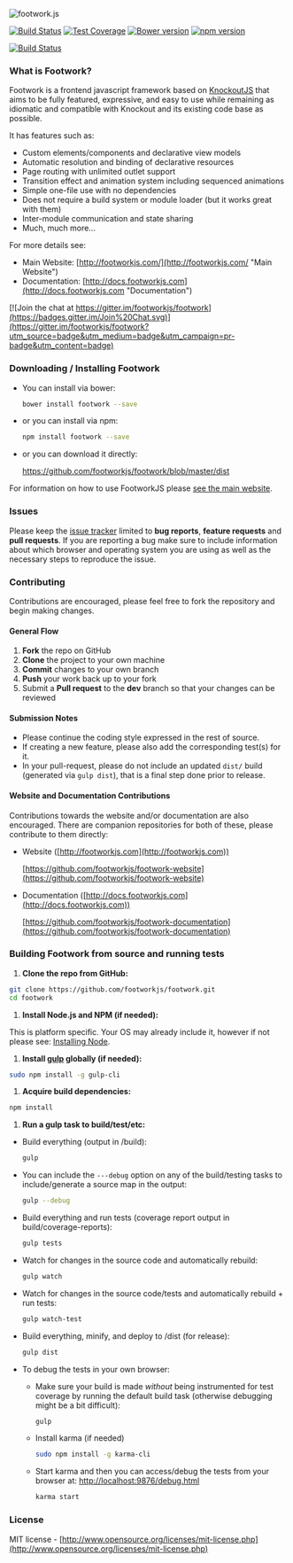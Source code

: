 ![footwork.js](https://raw.github.com/footworkjs/footwork/master/dist/gh-footwork-logo.png?v=2)

[![Build Status](https://travis-ci.org/footworkjs/footwork.png?branch=master)](https://travis-ci.org/footworkjs/footwork) [![Test Coverage](https://coveralls.io/repos/github/footworkjs/footwork/badge.svg?branch=master&r=111)](https://coveralls.io/github/footworkjs/footwork) [![Bower version](https://badge.fury.io/bo/footwork.svg)](https://badge.fury.io/bo/footwork) [![npm version](https://badge.fury.io/js/footwork.svg)](https://badge.fury.io/js/footwork)

[![Build Status](https://saucelabs.com/browser-matrix/reflectiv.svg)](https://saucelabs.com/u/reflectiv)

### What is Footwork?

Footwork is a frontend javascript framework based on [KnockoutJS](http://knockoutjs.com/) that aims to be fully featured, expressive, and easy to use while remaining as idiomatic and compatible with Knockout and its existing code base as possible.

It has features such as:

* Custom elements/components and declarative view models
* Automatic resolution and binding of declarative resources
* Page routing with unlimited outlet support
* Transition effect and animation system including sequenced animations
* Simple one-file use with no dependencies
* Does not require a build system or module loader (but it works great with them)
* Inter-module communication and state sharing
* Much, much more...

For more details see:

* Main Website: [http://footworkjs.com/](http://footworkjs.com/ "Main Website")
* Documentation: [http://docs.footworkjs.com](http://docs.footworkjs.com "Documentation")

[![Join the chat at https://gitter.im/footworkjs/footwork](https://badges.gitter.im/Join%20Chat.svg)](https://gitter.im/footworkjs/footwork?utm_source=badge&utm_medium=badge&utm_campaign=pr-badge&utm_content=badge)

### Downloading / Installing Footwork

* You can install via bower:

  ```bash
  bower install footwork --save
  ```

* or you can install via npm:

  ```bash
  npm install footwork --save
  ```

* or you can download it directly:

  https://github.com/footworkjs/footwork/blob/master/dist

For information on how to use FootworkJS please [see the main website](http://footworkjs.com/ "http://footworkjs.com").

### Issues

Please keep the [issue tracker](http://github.com/footworkjs/footwork/issues) limited to **bug reports**, **feature requests** and **pull requests**. If you are reporting a bug make sure to include information about which browser and operating system you are using as well as the necessary steps to reproduce the issue.

### Contributing

Contributions are encouraged, please feel free to fork the repository and begin making changes.

#### General Flow

1. **Fork** the repo on GitHub
1. **Clone** the project to your own machine
1. **Commit** changes to your own branch
1. **Push** your work back up to your fork
1. Submit a **Pull request** to the **dev** branch so that your changes can be reviewed

#### Submission Notes

* Please continue the coding style expressed in the rest of source.
* If creating a new feature, please also add the corresponding test(s) for it.
* In your pull-request, please do not include an updated `dist/` build (generated via `gulp dist`), that is a final step done prior to release.

#### Website and Documentation Contributions

Contributions towards the website and/or documentation are also encouraged. There are companion repositories for both of these, please contribute to them directly:

* Website ([http://footworkjs.com](http://footworkjs.com))

  [https://github.com/footworkjs/footwork-website](https://github.com/footworkjs/footwork-website)

* Documentation ([http://docs.footworkjs.com](http://docs.footworkjs.com))

  [https://github.com/footworkjs/footwork-documentation](https://github.com/footworkjs/footwork-documentation)

### Building Footwork from source and running tests

1. **Clone the repo from GitHub:**
  
  ```bash
  git clone https://github.com/footworkjs/footwork.git
  cd footwork
  ```

1. **Install Node.js and NPM (if needed):**

  This is platform specific. Your OS may already include it, however if not please see: [Installing Node](https://docs.npmjs.com/getting-started/installing-node).

1. **Install [gulp](http://gulpjs.com/) globally (if needed):** 

  ```bash
  sudo npm install -g gulp-cli
  ```

1. **Acquire build dependencies:**

  ```bash
  npm install
  ```

1. **Run a gulp task to build/test/etc:**
  
  * Build everything (output in /build):
  
    ```bash
    gulp
    ```
  
  * You can include the `---debug` option on any of the build/testing tasks to include/generate a source map in the output:
  
    ```bash
    gulp --debug
    ```

  * Build everything and run tests (coverage report output in build/coverage-reports):
  
    ```bash
    gulp tests
    ```

  * Watch for changes in the source code and automatically rebuild:
  
    ```bash
    gulp watch
    ```
  
  * Watch for changes in the source code/tests and automatically rebuild + run tests:
  
    ```bash
    gulp watch-test
    ```

  * Build everything, minify, and deploy to /dist (for release):
  
    ```bash
    gulp dist
    ```

  * To debug the tests in your own browser:
    
    * Make sure your build is made *without* being instrumented for test coverage by running the default build task (otherwise debugging might be a bit difficult):

      ```bash
      gulp
      ```

    * Install karma (if needed)

      ```bash
      sudo npm install -g karma-cli
      ```
         
    * Start karma and then you can access/debug the tests from your browser at: [http://localhost:9876/debug.html](http://localhost:9876/debug.html)

      ```bash
      karma start
      ```

### License

MIT license - [http://www.opensource.org/licenses/mit-license.php](http://www.opensource.org/licenses/mit-license.php)
